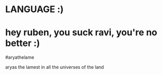 # LANGUAGE :)

hey ruben, you suck
ravi, you're no better :)
=======
#aryathelame


aryas the lamest in all the universes of the land